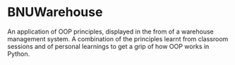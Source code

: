 # BNUWarehouse
An application of OOP principles, displayed in the from of a warehouse management system. A combination of the principles learnt from classroom sessions and of personal learnings to get a grip of how OOP works in Python.
